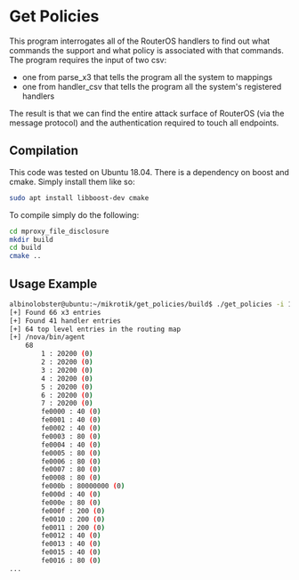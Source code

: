# Get Policies

This program interrogates all of the RouterOS handlers to find out what commands the support and what policy is associated with that commands. The program requires the input of two csv:

* one from parse_x3 that tells the program all the system to mappings
* one from handler_csv that tells the program all the system's registered handlers

The result is that we can find the entire attack surface of RouterOS (via the message protocol) and the authentication required to touch all endpoints.

## Compilation
This code was tested on Ubuntu 18.04. There is a dependency on boost and cmake. Simply install them like so:

```sh
sudo apt install libboost-dev cmake
```

To compile simply do the following:

```sh
cd mproxy_file_disclosure
mkdir build
cd build
cmake ..
```

## Usage Example

```sh
albinolobster@ubuntu:~/mikrotik/get_policies/build$ ./get_policies -i 192.168.1.103 -p 8291 -d ../samples/handlers.csv -x ../samples/x3.csv 
[+] Found 66 x3 entries
[+] Found 41 handler entries
[+] 64 top level entries in the routing map
[+] /nova/bin/agent
    68
        1 : 20200 (0)
        2 : 20200 (0)
        3 : 20200 (0)
        4 : 20200 (0)
        5 : 20200 (0)
        6 : 20200 (0)
        7 : 20200 (0)
        fe0000 : 40 (0)
        fe0001 : 40 (0)
        fe0002 : 40 (0)
        fe0003 : 80 (0)
        fe0004 : 40 (0)
        fe0005 : 80 (0)
        fe0006 : 80 (0)
        fe0007 : 80 (0)
        fe0008 : 80 (0)
        fe000b : 80000000 (0)
        fe000d : 40 (0)
        fe000e : 80 (0)
        fe000f : 200 (0)
        fe0010 : 200 (0)
        fe0011 : 200 (0)
        fe0012 : 40 (0)
        fe0013 : 40 (0)
        fe0015 : 40 (0)
        fe0016 : 80 (0)
...
```
